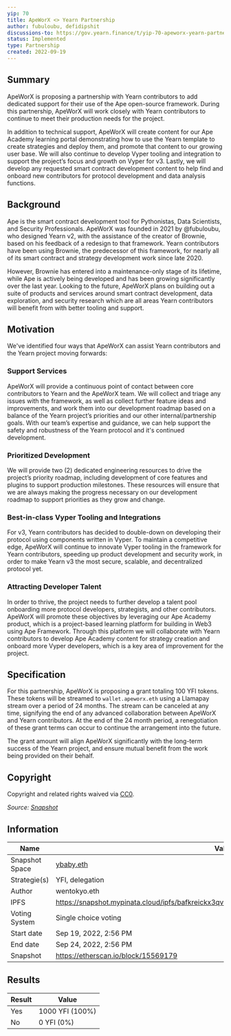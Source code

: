 ```yaml
---
yip: 70
title: ApeWorX <> Yearn Partnership
author: fubuloubu, defidipshit
discussions-to: https://gov.yearn.finance/t/yip-70-apeworx-yearn-partnership/12721
status: Implemented
type: Partnership
created: 2022-09-19
---
```


## **Summary**

ApeWorX is proposing a partnership with Yearn contributors to add dedicated support for their use of the Ape open-source framework. During this partnership, ApeWorX will work closely with Yearn contributors to continue to meet their production needs for the project.

In addition to technical support, ApeWorX will create content for our Ape Academy learning portal demonstrating how to use the Yearn template to create strategies and deploy them, and promote that content to our growing user base. We will also continue to develop Vyper tooling and integration to support the project’s focus and growth on Vyper for v3. Lastly, we will develop any requested smart contract development content to help find and onboard new contributors for protocol development and data analysis functions.

## **Background**

Ape is the smart contract development tool for Pythonistas, Data Scientists, and Security Professionals. ApeWorX was founded in 2021 by @fubuloubu, who designed Yearn v2, with the assistance of the creator of Brownie, based on his feedback of a redesign to that framework. Yearn contributors have been using Brownie, the predecessor of this framework, for nearly all of its smart contract and strategy development work since late 2020.

However, Brownie has entered into a maintenance-only stage of its lifetime, while Ape is actively being developed and has been growing significantly over the last year. Looking to the future, ApeWorX plans on building out a suite of products and services around smart contract development, data exploration, and security research which are all areas Yearn contributors will benefit from with better tooling and support.

## **Motivation**

We've identified four ways that ApeWorX can assist Yearn contributors and the Yearn project moving forwards:

### Support Services

ApeWorX will provide a continuous point of contact between core contributors to Yearn and the ApeWorX team. We will collect and triage any issues with the framework, as well as collect further feature ideas and improvements, and work them into our development roadmap based on a balance of the Yearn project’s priorities and our other internal/partnership goals. With our team’s expertise and guidance, we can help support the safety and robustness of the Yearn protocol and it's continued development.

### Prioritized Development

We will provide two (2) dedicated engineering resources to drive the project’s priority roadmap, including development of core features and plugins to support production milestones. These resources will ensure that we are always making the progress necessary on our development roadmap to support priorities as they grow and change.

### Best-in-class Vyper Tooling and Integrations

For v3, Yearn contributors has decided to double-down on developing their protocol using components written in Vyper. To maintain a competitive edge, ApeWorX will continue to innovate Vyper tooling in the framework for Yearn contributors, speeding up product development and security work, in order to make Yearn v3 the most secure, scalable, and decentralized protocol yet.

### Attracting Developer Talent

In order to thrive, the project needs to further develop a talent pool onboarding more protocol developers, strategists, and other contributors. ApeWorX will promote these objectives by leveraging our Ape Academy product, which is a project-based learning platform for building in Web3 using Ape Framework. Through this platform we will collaborate with Yearn contributors to develop Ape Academy content for strategy creation and onboard more Vyper developers, which is a key area of improvement for the project.

## **Specification**

For this partnership, ApeWorX is proposing a grant totaling 100 YFI tokens. These tokens will be streamed to `wallet.apeworx.eth` using a Llamapay stream over a period of 24 months. The stream can be canceled at any time, signifying the end of any advanced collaboration between ApeWorX and Yearn contributors. At the end of the 24 month period, a renegotiation of these grant terms can occur to continue the arrangement into the future.

The grant amount will align ApeWorX significantly with the long-term success of the Yearn project, and ensure mutual benefit from the work being provided on their behalf.

## Copyright

Copyright and related rights waived via [CC0](https://creativecommons.org/publicdomain/zero/1.0/).

_Source: [Snapshot](https://snapshot.org/#/ybaby.eth/proposal/0x1d34233f80a83c3fc4e41583ba115bfd51d3308c7b35249198cab0e49cd527f3)_

## Information

| Name          | Value                                                                           |
| ------------- | ------------------------------------------------------------------------------- |
| Snapshot Space| [ybaby.eth](https://snapshot.org/#/ybaby.eth)                                   |
| Strategie(s)  | YFI, delegation                                                                 |
| Author        | wentokyo.eth                                                                    |
| IPFS          | https://snapshot.mypinata.cloud/ipfs/bafkreickx3qv4zd3cztyuthvxr5melbssq5znybfrkqk523zllcaztfdsy |
| Voting System | Single choice voting                                                            |
| Start date    | Sep 19, 2022, 2:56 PM                                                           |
| End date      | Sep 24, 2022, 2:56 PM                                                           |
| Snapshot      | https://etherscan.io/block/15569179                                             |

## Results

| Result  | Value             |
| ------  | ----------------- |
| Yes     | 1000 YFI (100%)   |
| No      | 0 YFI (0%)        |